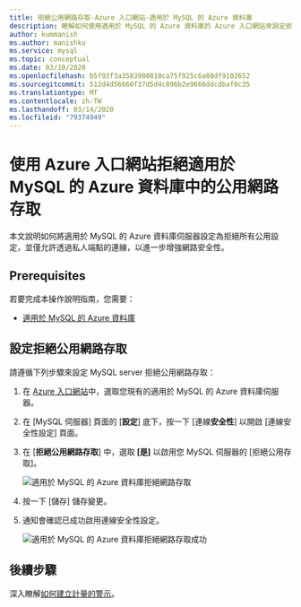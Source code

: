 ```yaml
---
title: 拒絕公用網路存取-Azure 入口網站-適用於 MySQL 的 Azure 資料庫
description: 瞭解如何使用適用於 MySQL 的 Azure 資料庫的 Azure 入口網站來設定拒絕公用網路存取
author: kummanish
ms.author: manishku
ms.service: mysql
ms.topic: conceptual
ms.date: 03/10/2020
ms.openlocfilehash: b5f93f3a3583900810ca75f925c6a88df9102652
ms.sourcegitcommit: 512d4d56660f37d5d4c896b2e9666ddcdbaf0c35
ms.translationtype: MT
ms.contentlocale: zh-TW
ms.lasthandoff: 03/14/2020
ms.locfileid: "79374949"
---
```

# <a name="deny-public-network-access-in-azure-database-for-mysql-using-azure-portal"></a>使用 Azure 入口網站拒絕適用於 MySQL 的 Azure 資料庫中的公用網路存取

本文說明如何將適用於 MySQL 的 Azure 資料庫伺服器設定為拒絕所有公用設定，並僅允許透過私人端點的連線，以進一步增強網路安全性。

## <a name="prerequisites"></a>Prerequisites

若要完成本操作說明指南，您需要：

* [適用於 MySQL 的 Azure 資料庫](quickstart-create-mysql-server-database-using-azure-portal.md)

## <a name="set-deny-public-network-access"></a>設定拒絕公用網路存取

請遵循下列步驟來設定 MySQL server 拒絕公用網路存取：

1. 在  [Azure 入口網站](https://portal.azure.com/)中，選取您現有的適用於 MySQL 的 Azure 資料庫伺服器。

1. 在 [MySQL 伺服器] 頁面的 [**設定**] 底下，按一下 [連線**安全性**] 以開啟 [連線安全性設定] 頁面。

1. 在 [**拒絕公用網路存取**] 中，選取 **[是]** 以啟用您 MySQL 伺服器的 [拒絕公用存取]。

    ![適用於 MySQL 的 Azure 資料庫拒絕網路存取](./media/howto-deny-public-network-access/setting-deny-public-network-access.PNG)

1. 按一下 [儲存] 儲存變更。

1. 通知會確認已成功啟用連線安全性設定。

    ![適用於 MySQL 的 Azure 資料庫拒絕網路存取成功](./media/howto-deny-public-network-access/setting-deny-public-network-access-success.png)

## <a name="next-steps"></a>後續步驟

深入瞭解[如何建立計量的警示](howto-alert-on-metric.md)。